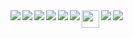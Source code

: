<img align="left" src="https://img.shields.io/badge/TypeScript-007ACC?style=for-the-badge&logo=typescript&logoColor=white"/>
<img align="left" src="https://img.shields.io/badge/JavaScript-323330?style=for-the-badge&logo=javascript&logoColor=F7DF1E"/>
<img align="left" src="https://img.shields.io/badge/React-20232A?style=for-the-badge&logo=react&logoColor=61DAFB"/>
<img  src="https://img.shields.io/badge/next.js-000000?style=for-the-badge&logo=nextdotjs&logoColor=white"/>

<img align="left" src="https://img.shields.io/badge/strapi-2e7eea?style=for-the-badge&logo=strapi&logoColor=white" />
<img align="left" src="https://img.shields.io/badge/Node.js-339933?style=for-the-badge&logo=nodedotjs&logoColor=white" />
<img align="left" src="https://img.shields.io/badge/React_Router-CA4245?style=for-the-badge&logo=react-router&logoColor=white" />
<img align="left" src=".github/astro.svg" height="28px" />
<img align="left" src="https://img.shields.io/badge/Tailwind_CSS-38B2AC?style=for-the-badge&logo=tailwind-css&logoColor=white" />
